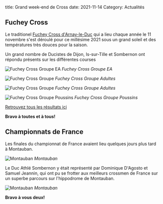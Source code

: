 title: Grand week-end de Cross
date: 2021-11-14
Category: Actualités


## Fuchey Cross

Le traditionel [Fuchey Cross d'Arnay-le-Duc](http://www.fucheycross.fr/) qui a lieu chaque année le 11
novembre s'est déroulé pour ce millésime 2021 sous un grand soleil et des
températures très douces pour la saison.

Un grand nombre de Ducistes de Dijon, Is-sur-Tille et Sombernon ont répondu
présents sur les différentes courses


![Fuchey Cross Groupe EA](/images/fuchey-2021-2.jpg)
*Fuchey Cross Groupe EA*

![Fuchey Cross Groupe](/images/fuchey-2021-4.jpeg)
*Fuchey Cross Groupe Adultes*

![Fuchey Cross Groupe](/images/fuchey-2021-5.jpeg)
*Fuchey Cross Groupe Adultes*

![Fuchey Cross Groupe Poussins](/images/fuchey-2021-6.jpeg)
*Fuchey Cross Groupe Poussins*


[Retrouvez tous les résultats ici](https://bases.athle.fr/asp.net/liste.aspx?frmbase=resultats&frmmode=1&frmespace=1297&frmcompetition=243709)


**Bravo à toutes et à tous!**

## Championnats de France 

Les finales du championnat de France avaient lieu quelques jours plus tard à Montauban.

![Montauban](/images/montauban-2021-2.jpeg)
*Montauban*

Le Duc Athlé Sombernon y était représenté par Dominique D'Agosto et Samuel
Jeannin, qui ont pu se frotter aux meilleurs crossmen de France sur un superbe
parcours sur l'hippodrome de Montauban.

![Montauban](/images/montauban-2021-1.jpeg)
*Montauban*

**Bravo à vous deux!**
